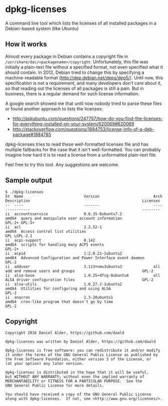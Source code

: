 dpkg-licenses
=============
A command line tool which lists the licenses of all installed packages in a Debian-based system (like Ubuntu)

How it works
------------

Almost every package in Debian contains a copyright file in
`/usr/share/doc/<packagename>/copyright`. Unfortunately, this file was
initially a plain-text file without a specified format, not even specified
what it should contain. In 2012, Debian tried to change this by specifying
a machine-readable format (http://dep.debian.net/deps/dep5/). Until now,
this specification is not a requirement, and many developers don't care
about it, so that reading out the licenses of all packages is still a pain.
But in business, there is a regular demand for such license information.

A google search showed me that until now nobody tried to parse these files
or found another approach to lists the licenses:
 - http://askubuntu.com/questions/247757/how-do-you-find-the-licenses-for-everything-installed-on-your-system/620069#620069
 - http://stackoverflow.com/questions/1884753/license-info-of-a-deb-package#1884785

dpkg-licenses tries to read these well-formatted licenses file and has
multiple fallbacks for the case that it isn't well-formatted. You can
probably imagine how hard it is to read a license from a unformatted
plain-text file.

Feel free to try this tool. Any suggestions are welcome.

Sample output
-------------

    $ ./dpkg-licenses
    St  Name                           Version                        Arch   Description                                                  Licenses
    --  ----                           -------                        ----   -----------                                                  --------
    ii  accountsservice                0.6.35-0ubuntu7.2              amd64  query and manipulate user account information                GPL-2+ GPL-3+
    ii  acl                            2.2.52-1                       amd64  Access control list utilities                                GPL LGPL-2.1
    ii  acpi-support                   0.142                          amd64  scripts for handling many ACPI events                        GPL-2+
    ii  acpid                          1:2.0.21-1ubuntu2              amd64  Advanced Configuration and Power Interface event daemon      GPL-2
    ii  adduser                        3.113+nmu3ubuntu3              all    add and remove users and groups                              GPL-2
    ii  alsa-base                      1.0.25+dfsg-0ubuntu4           all    ALSA driver configuration files                              GPL-2
    ii  alsa-utils                     1.0.27.2-1ubuntu2              amd64  Utilities for configuring and using ALSA                     GPL-2
    ii  anacron                        2.3-20ubuntu1                  amd64  cron-like program that doesn't go by time                    GPL-2

Copyright
---------

    Copyright 2016 Daniel Alder, https://github.com/daald

    dpkg-licenses was written by Daniel Alder, https://github.com/daald

    dpkg-licenses is free software: you can redistribute it and/or modify
    it under the terms of the GNU General Public License as published by
    the Free Software Foundation, either version 3 of the License, or
    (at your option) any later version.

    dpkg-licenses is distributed in the hope that it will be useful,
    but WITHOUT ANY WARRANTY; without even the implied warranty of
    MERCHANTABILITY or FITNESS FOR A PARTICULAR PURPOSE.  See the
    GNU General Public License for more details.

    You should have received a copy of the GNU General Public License
    along with dpkg-licenses.  If not, see <http://www.gnu.org/licenses/>.
